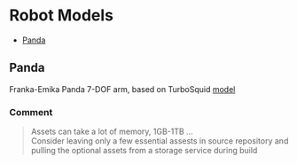 # Robot Models
* [Panda](#panda)

## Panda<a name="panda"></a>
Franka-Emika Panda 7-DOF arm, based on TurboSquid <a href="https://www.turbosquid.com/3d-models/3d-model-franka-emika-panda-robot-1344347">model</a>

### Comment
> Assets can take a lot of memory, 1GB-1TB ... <br>
> Consider leaving only a few essential assests in source repository and pulling the optional assets from a storage service during build